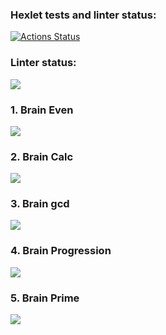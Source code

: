 ### Hexlet tests and linter status:
[![Actions Status](https://github.com/dofalami/frontend-project-44/workflows/hexlet-check/badge.svg)](https://github.com/dofalami/frontend-project-44/actions)

### Linter status:
<a href="https://codeclimate.com/github/dofalami/frontend-project-44/maintainability"><img src="https://api.codeclimate.com/v1/badges/d9c7c278fd88adfbef2e/maintainability" /></a>

### 1. Brain Even

<a href="https://asciinema.org/a/ruR3z6rP3z2BNDc2EhkB3c0dv" target="_blank"><img src="https://asciinema.org/a/ruR3z6rP3z2BNDc2EhkB3c0dv.svg" /></a>

### 2. Brain Calc

<a href="https://asciinema.org/a/530347" target="_blank"><img src="https://asciinema.org/a/530347.svg" /></a>

### 3. Brain gcd

<a href="https://asciinema.org/a/532347" target="_blank"><img src="https://asciinema.org/a/532347.svg" /></a>

### 4. Brain Progression

<a href="https://asciinema.org/a/533566" target="_blank"><img src="https://asciinema.org/a/533566.svg" /></a>

### 5. Brain Prime

<a href="https://asciinema.org/a/533587" target="_blank"><img src="https://asciinema.org/a/533587.svg" /></a>
